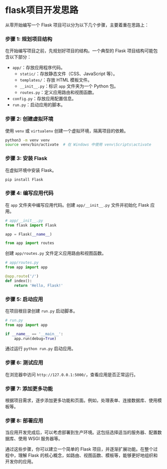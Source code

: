 # flask项目开发思路
从零开始编写一个 Flask 项目可以分为以下几个步骤，主要着重在思路上：

### 步骤 1: 规划项目结构

在开始编写项目之前，先规划好项目的结构。一个典型的 Flask 项目结构可能包含以下部分：

- `app/`：存放应用程序代码。
  - `static/`：存放静态文件（CSS、JavaScript 等）。
  - `templates/`：存放 HTML 模板文件。
  - `__init__.py`：标识 `app` 文件夹为一个 Python 包。
  - `routes.py`：定义应用路由和视图函数。
- `config.py`：存放应用配置信息。
- `run.py`：启动应用的脚本。

### 步骤 2: 创建虚拟环境

使用 `venv` 或 `virtualenv` 创建一个虚拟环境，隔离项目的依赖。

```bash
python3 -m venv venv
source venv/bin/activate  # 在 Windows 中使用 venv\Scripts\activate
```

### 步骤 3: 安装 Flask

在虚拟环境中安装 Flask。

```bash
pip install Flask
```

### 步骤 4: 编写应用代码

在 `app` 文件夹中编写应用代码。创建 `app/__init__.py` 文件并初始化 Flask 应用。

```python
# app/__init__.py
from flask import Flask

app = Flask(__name__)

from app import routes
```

创建 `app/routes.py` 文件定义应用路由和视图函数。

```python
# app/routes.py
from app import app

@app.route('/')
def index():
    return 'Hello, Flask!'
```

### 步骤 5: 启动应用

在项目根目录创建 `run.py` 启动脚本。

```python
# run.py
from app import app

if __name__ == '__main__':
    app.run(debug=True)
```

通过运行 `python run.py` 启动应用。

### 步骤 6: 测试应用

在浏览器中访问 `http://127.0.0.1:5000/`，查看应用是否正常运行。

### 步骤 7: 添加更多功能

根据项目需求，逐步添加更多功能和页面。例如，处理表单、连接数据库、使用模板等。

### 步骤 8: 部署应用

当应用开发完成后，可以考虑部署到生产环境。这包括选择适当的服务器、配置数据库、使用 WSGI 服务器等。

通过这些步骤，你可以建立一个简单的 Flask 项目，并逐渐扩展功能。在整个过程中，理解 Flask 的核心概念，如路由、视图函数、模板等，能够更好地组织和开发你的应用。
